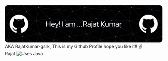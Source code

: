 ![Header](./github-header-image.png)
<br>
AKA RajatKumar-gsrk, This is my Github Profile hope you like it!! ✌️
<br>
Rajat ![Uses Java](https://img.shields.io/badge/Uses-Java-blue?logo=java&logoColor=white)

